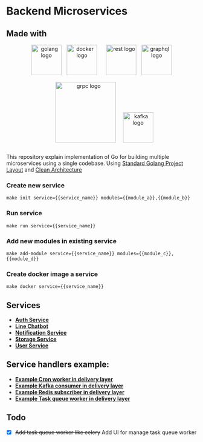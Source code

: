 # Backend Microservices

## Made with
<p align="center">
  <img src="https://storage.googleapis.com/agungdp/static/logo/golang.png" width="80" alt="golang logo" />
  <img src="https://storage.googleapis.com/agungdp/static/logo/docker.png" width="80" hspace="10" alt="docker logo" />
  <img src="https://storage.googleapis.com/agungdp/static/logo/rest.png" width="80" hspace="10" alt="rest logo" />
  <img src="https://storage.googleapis.com/agungdp/static/logo/graphql.png" width="80" alt="graphql logo" />
  <img src="https://storage.googleapis.com/agungdp/static/logo/grpc.png" width="160" hspace="15" vspace="15" alt="grpc logo" />
  <img src="https://storage.googleapis.com/agungdp/static/logo/kafka.png" height="80" alt="kafka logo" />
</p>

This repository explain implementation of Go for building multiple microservices using a single codebase. Using [Standard Golang Project Layout](https://github.com/golang-standards/project-layout) and [Clean Architecture](https://blog.cleancoder.com/uncle-bob/2012/08/13/the-clean-architecture.html)

### Create new service
```
make init service={{service_name}} modules={{module_a}},{{module_b}}
```

### Run service
```
make run service={{service_name}}
```

### Add new modules in existing service
```
make add-module service={{service_name}} modules={{module_c}},{{module_d}}
```

### Create docker image a service
```
make docker service={{service_name}}
```

## Services

* [**Auth Service**](https://github.com/agungdwiprasetyo/backend-microservices/tree/master/cmd/auth-service)
* [**Line Chatbot**](https://github.com/agungdwiprasetyo/backend-microservices/tree/master/cmd/line-chatbot#line-chatbot-service)
* [**Notification Service**](https://github.com/agungdwiprasetyo/backend-microservices/tree/master/cmd/notification-service)
* [**Storage Service**](https://github.com/agungdwiprasetyo/backend-microservices/tree/master/cmd/storage-service)
* [**User Service**](https://github.com/agungdwiprasetyo/backend-microservices/tree/master/cmd/user-service)

## Service handlers example:
* [**Example Cron worker in delivery layer**](https://github.com/agungdwiprasetyo/backend-microservices/tree/master/pkg/codebase/app/cron_worker)
* [**Example Kafka consumer in delivery layer**](https://github.com/agungdwiprasetyo/backend-microservices/tree/master/pkg/codebase/app/kafka_worker)
* [**Example Redis subscriber in delivery layer**](https://github.com/agungdwiprasetyo/backend-microservices/tree/master/pkg/codebase/app/redis_worker)
* [**Example Task queue worker in delivery layer**](https://github.com/agungdwiprasetyo/backend-microservices/tree/master/pkg/codebase/app/task_queue_worker)


## Todo
- [x] ~~Add task queue worker like celery~~ Add UI for manage task queue worker
